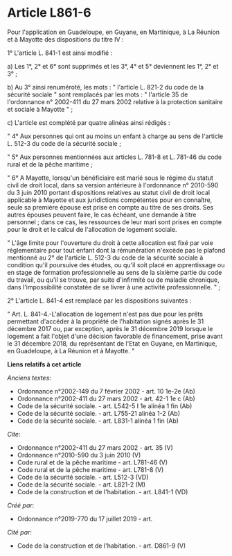 # Article L861-6

Pour l'application en Guadeloupe, en Guyane, en Martinique, à La Réunion et à Mayotte des dispositions du titre IV : 

1° L'article L. 841-1 est ainsi modifié : 

a) Les 1°, 2° et 6° sont supprimés et les 3°, 4° et 5° deviennent les 1°, 2° et 3° ; 

b) Au 3° ainsi renuméroté, les mots : " l'article L. 821-2 du code de la sécurité sociale " sont remplacés par les mots : "
l'article 35 de l'ordonnance n° 2002-411 du 27 mars 2002 relative à la protection sanitaire et sociale à Mayotte " ; 

c) L'article est complété par quatre alinéas ainsi rédigés : 

" 4° Aux personnes qui ont au moins un enfant à charge au sens de l'article L. 512-3 du code de la sécurité sociale ; 

" 5° Aux personnes mentionnées aux articles L. 781-8 et L. 781-46 du code rural et de la pêche maritime ; 

" 6° A Mayotte, lorsqu'un bénéficiaire est marié sous le régime du statut civil de droit local, dans sa version antérieure à
l'ordonnance n° 2010-590 du 3 juin 2010 portant dispositions relatives au statut civil de droit local applicable à Mayotte et
aux juridictions compétentes pour en connaître, seule sa première épouse est prise en compte au titre de ses droits. Ses
autres épouses peuvent faire, le cas échéant, une demande à titre personnel ; dans ce cas, les ressources de leur mari sont
prises en compte pour le droit et le calcul de l'allocation de logement sociale. 

" L'âge limite pour l'ouverture du droit à cette allocation est fixé par voie réglementaire pour tout enfant dont la
rémunération n'excède pas le plafond mentionné au 2° de l'article L. 512-3 du code de la sécurité sociale à condition qu'il
poursuive des études, ou qu'il soit placé en apprentissage ou en stage de formation professionnelle au sens de la sixième
partie du code du travail, ou qu'il se trouve, par suite d'infirmité ou de maladie chronique, dans l'impossibilité constatée
de se livrer à une activité professionnelle. " ; 

2° L'article L. 841-4 est remplacé par les dispositions suivantes : 

" Art. L. 841-4.-L'allocation de logement n'est pas due pour les prêts permettant d'accéder à la propriété de l'habitation
signés après le 31 décembre 2017 ou, par exception, après le 31 décembre 2019 lorsque le logement a fait l'objet d'une
décision favorable de financement, prise avant le 31 décembre 2018, du représentant de l'Etat en Guyane, en Martinique, en
Guadeloupe, à La Réunion et à Mayotte. "

**Liens relatifs à cet article**

_Anciens textes_:

  - Ordonnance n°2002-149 du 7 février 2002 - art. 10 1e-2e (Ab)
  - Ordonnance n°2002-411 du 27 mars 2002 - art. 42-1 1e c (Ab)
  - Code de la sécurité sociale. - art. L542-5  I 1e alinéa ‎1 fin (Ab)
  - Code de la sécurité sociale. - art. L755-21 alinéa ‎1-2 (Ab)
  - Code de la sécurité sociale. - art. L831-1 alinéa ‎1 fin (Ab)

_Cite_:

  - Ordonnance n°2002-411 du 27 mars 2002 - art. 35 (V)
  - Ordonnance n°2010-590 du 3 juin 2010 (V)
  - Code rural et de la pêche maritime - art. L781-46 (V)
  - Code rural et de la pêche maritime - art. L781-8 (V)
  - Code de la sécurité sociale. - art. L512-3 (VD)
  - Code de la sécurité sociale. - art. L821-2 (M)
  - Code de la construction et de l'habitation. - art. L841-1 (VD)

_Créé par_:

  - Ordonnance n°2019-770 du 17 juillet 2019 - art.

_Cité par_:

  - Code de la construction et de l'habitation. - art. D861-9 (V)

